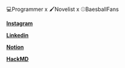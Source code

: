 💻Programmer x 🖌Novelist x ⚾BaesballFans

[**Instagram**](https://www.instagram.com/shi_ruizong/)

[**Linkedin**](https://www.linkedin.com/in/duckshih/)

[**Notion**](https://utopian-dewberry-2f6.notion.site/HOME-1fb4676aee024ba39af9be6c5d1298ff) 

[**HackMD**](https://hackmd.io/@StevenShih-0402)
